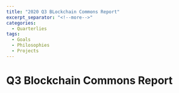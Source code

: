 ```yaml
---
title: "2020 Q3 BLockchain Commons Report"
excerpt_separator: "<!--more-->"
categories:
  - Quarterlies
tags:
  - Goals
  - Philosophies
  - Projects
---
```


# Q3 Blockchain Commons Report

